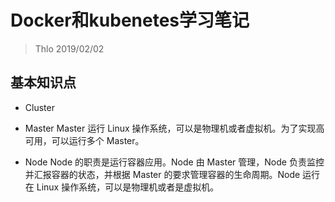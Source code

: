# Docker和kubenetes学习笔记
> Thlo 2019/02/02

## 基本知识点
* Cluster
+ Master
Master 运行 Linux 操作系统，可以是物理机或者虚拟机。为了实现高可用，可以运行多个 Master。
* Node
Node 的职责是运行容器应用。Node 由 Master 管理，Node 负责监控并汇报容器的状态，并根据 Master 的要求管理容器的生命周期。Node 运行在 Linux 操作系统，可以是物理机或者是虚拟机。